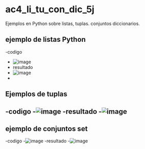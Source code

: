 # ac4_li_tu_con_dic_5j
Ejemplos en Python sobre listas, tuplas. conjuntos diccionarios.
## ejemplo de listas Python
-codigo
- ![image](https://github.com/user-attachments/assets/6fce317e-97bd-4866-aa23-8bb9ef76244c)
- resultado
- ![image](https://github.com/user-attachments/assets/4f99d28e-f80e-4b64-8c79-5070d4fba7bd)
-
## Ejemplos de tuplas
-codigo
-![image](https://github.com/user-attachments/assets/6a1194a6-c3e9-4e7d-a996-bc814a5eab20)
-resultado
-![image](https://github.com/user-attachments/assets/7de21757-4a5a-491d-8050-e50cca67ac81)
-
## ejemplo de conjuntos set
-codigo
-![image](https://github.com/user-attachments/assets/1d687e8c-7ed6-45e2-9317-ab3967f4c6e2)
-resultado
-![image](https://github.com/user-attachments/assets/d012a645-7ab7-4073-b6ac-6ea89a4ac348)




